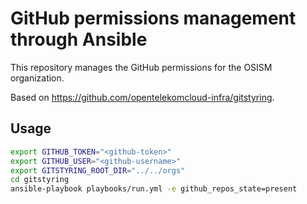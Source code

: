 # GitHub permissions management through Ansible

This repository manages the GitHub permissions for the OSISM organization.

Based on https://github.com/opentelekomcloud-infra/gitstyring.

## Usage

```sh
export GITHUB_TOKEN="<github-token>"
export GITHUB_USER="<github-username>"
export GITSTYRING_ROOT_DIR="../../orgs"
cd gitstyring
ansible-playbook playbooks/run.yml -e github_repos_state=present
```
